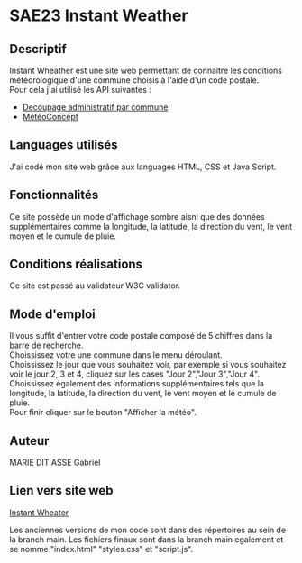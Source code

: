 # SAE23 Instant Weather

## Descriptif 

Instant Wheather est une site web permettant de connaitre les conditions météorologique d'une commune choisis à l'aide d'un code postale.  
Pour cela j'ai utilisé les API suivantes : 
- [Decoupage administratif par commune](https://geo.api.gouv.fr/decoupage-administratif/communes)
- [MétéoConcept](https://api.meteo-concept.com/)

## Languages utilisés

J'ai codé mon site web grâce aux languages HTML, CSS et Java Script.

## Fonctionnalités 

Ce site possède un mode d'affichage sombre aisni que des données supplémentaires comme la longitude, la latitude, la direction du vent, le vent moyen et le cumule de pluie.

## Conditions réalisations 

Ce site est passé au validateur W3C validator.

## Mode d'emploi

Il vous suffit d'entrer votre code postale composé de 5 chiffres dans la barre de recherche.  
Choississez votre une commune dans le menu déroulant.  
Choississez le jour que vous souhaitez voir, par exemple si vous souhaitez voir le jour 2, 3 et 4, cliquez sur les cases "Jour 2","Jour 3","Jour 4".  
Choississez également des informations supplémentaires tels que la longitude, la latitude, la direction du vent, le vent moyen et le cumule de pluie.  
Pour finir cliquer sur le bouton "Afficher la météo". 

## Auteur 

MARIE DIT ASSE Gabriel

## Lien vers site web 

[Instant Wheater](https://gabmda.github.io/SAE23_Instant_Wheater/)

Les anciennes versions de mon code sont dans des répertoires au sein de la branch main.
Les fichiers finaux sont dans la branch main egalement et se nomme "index.html" "styles.css" et "script.js".
